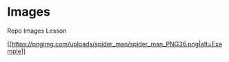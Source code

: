 # Images
Repo Images Lesson


[[https://pngimg.com/uploads/spider_man/spider_man_PNG36.png|alt=Example]]
